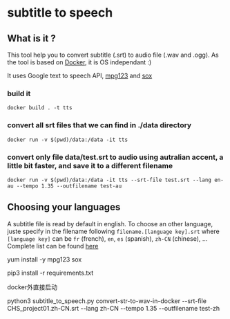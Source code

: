# subtitle to speech

## What is it ?

This tool help you to convert subtitle (.srt) to audio file (.wav and .ogg). As the tool is based on [Docker](https://www.docker.com/what-docker), it is OS independant :)

It uses Google text to speech API, [mpg123](https://www.mpg123.de/) and [sox](http://sox.sourceforge.net/sox.html)

### build it

```
docker build . -t tts
```

### convert all srt files that we can find in ./data directory

```
docker run -v $(pwd)/data:/data -it tts
```

### convert only file data/test.srt to audio using autralian accent, a little bit faster, and save it to a different filename

```
docker run -v $(pwd)/data:/data -it tts --srt-file test.srt --lang en-au --tempo 1.35 --outfilename test-au

```

## Choosing your languages

A subtitle file is read by default in english. To choose an other language, juste specify in the filename following `filename.[language key].srt` where `[language key]` can be `fr` (french), `en`, `es` (spanish), `zh-CN` (chinese), ... Complete list can be found [here](https://pypi.python.org/pypi/gTTS)

yum install -y mpg123 sox

pip3 install -r requirements.txt

docker外直接启动

python3 subtitle_to_speech.py convert-str-to-wav-in-docker --srt-file CHS_project01.zh-CN.srt --lang zh-CN --tempo 1.35 --outfilename test-zh
